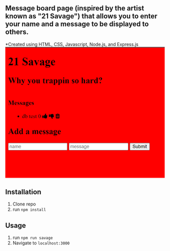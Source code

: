 ## Message board page (inspired by the artist known as "21 Savage") that allows you to enter your name and a message to be displayed to others. 

*Created using HTML, CSS, Javascript, Node.js, and Express.js
![Savage Demo Page](savagedemoimg.png)

## Installation

1. Clone repo
2. run `npm install`

## Usage

1. run `npm run savage`
2. Navigate to `localhost:3000`

